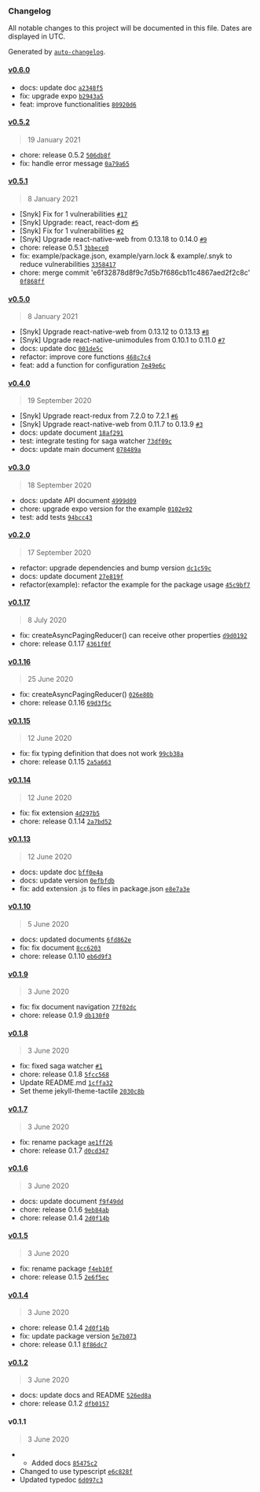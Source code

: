 ### Changelog

All notable changes to this project will be documented in this file. Dates are displayed in UTC.

Generated by [`auto-changelog`](https://github.com/CookPete/auto-changelog).

#### [v0.6.0](https://github.com/Karona-Tourn/redux-kits/compare/v0.5.2...v0.6.0)

- docs: update doc [`a2348f5`](https://github.com/Karona-Tourn/redux-kits/commit/a2348f55470d28322c9765e94baefb1b60d11cb6)
- fix: upgrade expo [`b2943a5`](https://github.com/Karona-Tourn/redux-kits/commit/b2943a539dcdd81834e231c39a9004b9082af897)
- feat: improve functionalities [`80920d6`](https://github.com/Karona-Tourn/redux-kits/commit/80920d6401f290e9d6d0b4edbb0879abcce1ea76)

#### [v0.5.2](https://github.com/Karona-Tourn/redux-kits/compare/v0.5.1...v0.5.2)

> 19 January 2021

- chore: release 0.5.2 [`506db8f`](https://github.com/Karona-Tourn/redux-kits/commit/506db8f826b6a52439e1e2e19814a6af4cdb69bc)
- fix: handle error message [`0a79a65`](https://github.com/Karona-Tourn/redux-kits/commit/0a79a65fcdb3c2990539bbcb5f3173d0ff1f5b69)

#### [v0.5.1](https://github.com/Karona-Tourn/redux-kits/compare/v0.5.0...v0.5.1)

> 8 January 2021

- [Snyk] Fix for 1 vulnerabilities [`#17`](https://github.com/Karona-Tourn/redux-kits/pull/17)
- [Snyk] Upgrade: react, react-dom [`#5`](https://github.com/Karona-Tourn/redux-kits/pull/5)
- [Snyk] Fix for 1 vulnerabilities [`#2`](https://github.com/Karona-Tourn/redux-kits/pull/2)
- [Snyk] Upgrade react-native-web from 0.13.18 to 0.14.0 [`#9`](https://github.com/Karona-Tourn/redux-kits/pull/9)
- chore: release 0.5.1 [`3bbece0`](https://github.com/Karona-Tourn/redux-kits/commit/3bbece00c34549debc6f4b71ff4dfdff6311e36b)
- fix: example/package.json, example/yarn.lock & example/.snyk to reduce vulnerabilities [`3358417`](https://github.com/Karona-Tourn/redux-kits/commit/3358417369838195a4b7cecb17a75d1cfb377c15)
- chore: merge commit 'e6f32878d8f9c7d5b7f686cb11c4867aed2f2c8c' [`0f868ff`](https://github.com/Karona-Tourn/redux-kits/commit/0f868ff270924b536b8fb633cd6e8758d2345097)

#### [v0.5.0](https://github.com/Karona-Tourn/redux-kits/compare/v0.4.0...v0.5.0)

> 8 January 2021

- [Snyk] Upgrade react-native-web from 0.13.12 to 0.13.13 [`#8`](https://github.com/Karona-Tourn/redux-kits/pull/8)
- [Snyk] Upgrade react-native-unimodules from 0.10.1 to 0.11.0 [`#7`](https://github.com/Karona-Tourn/redux-kits/pull/7)
- docs: update doc [`001de5c`](https://github.com/Karona-Tourn/redux-kits/commit/001de5cc61f6cc2763c9c6e10ee1e75e9bd83f38)
- refactor: improve core functions [`468c7c4`](https://github.com/Karona-Tourn/redux-kits/commit/468c7c4736b99eeda9ab5cc278f32a85736494a7)
- feat: add a function for configuration [`7e49e6c`](https://github.com/Karona-Tourn/redux-kits/commit/7e49e6c8a95ce77b1252bbda4fd050ea716956b4)

#### [v0.4.0](https://github.com/Karona-Tourn/redux-kits/compare/v0.3.0...v0.4.0)

> 19 September 2020

- [Snyk] Upgrade react-redux from 7.2.0 to 7.2.1 [`#6`](https://github.com/Karona-Tourn/redux-kits/pull/6)
- [Snyk] Upgrade react-native-web from 0.11.7 to 0.13.9 [`#3`](https://github.com/Karona-Tourn/redux-kits/pull/3)
- docs: update document [`18af291`](https://github.com/Karona-Tourn/redux-kits/commit/18af291b272afc21457b3e9cc7901cc935ba6c96)
- test: integrate testing for saga watcher [`73df09c`](https://github.com/Karona-Tourn/redux-kits/commit/73df09cdd06c2fd8e376a30d0b50cc6de57d4091)
- docs: update main document [`078489a`](https://github.com/Karona-Tourn/redux-kits/commit/078489a8d87be2b455d2a5f49b11b15fec5ad295)

#### [v0.3.0](https://github.com/Karona-Tourn/redux-kits/compare/v0.2.0...v0.3.0)

> 18 September 2020

- docs: update API document [`4999d09`](https://github.com/Karona-Tourn/redux-kits/commit/4999d09efe272c357c9642f1d12a14d3b42ff4a8)
- chore: upgrade expo version for the example [`0102e92`](https://github.com/Karona-Tourn/redux-kits/commit/0102e92d81dd4360b228e5e6ca3e9d1faf83edea)
- test: add tests [`94bcc43`](https://github.com/Karona-Tourn/redux-kits/commit/94bcc43cb48d83351e605131285c59a11aba44ae)

#### [v0.2.0](https://github.com/Karona-Tourn/redux-kits/compare/v0.1.17...v0.2.0)

> 17 September 2020

- refactor: upgrade dependencies and bump version [`dc1c59c`](https://github.com/Karona-Tourn/redux-kits/commit/dc1c59c8237c523b423ca8d993bbb17e588878e2)
- docs: update document [`27e819f`](https://github.com/Karona-Tourn/redux-kits/commit/27e819f1b0b9c766e4e139d1ab1a249d34857a86)
- refactor(example): refactor the example for the package usage [`45c9bf7`](https://github.com/Karona-Tourn/redux-kits/commit/45c9bf7bb11ef634d9c3d0c8776dcd9a40d53616)

#### [v0.1.17](https://github.com/Karona-Tourn/redux-kits/compare/v0.1.16...v0.1.17)

> 8 July 2020

- fix: createAsyncPagingReducer() can receive other properties [`d9d0192`](https://github.com/Karona-Tourn/redux-kits/commit/d9d019282a7513934ab5ea61e26ebeae911f65b0)
- chore: release 0.1.17 [`4361f0f`](https://github.com/Karona-Tourn/redux-kits/commit/4361f0f16129105f077dc8eb28ec94c464d03da2)

#### [v0.1.16](https://github.com/Karona-Tourn/redux-kits/compare/v0.1.15...v0.1.16)

> 25 June 2020

- fix: createAsyncPagingReducer() [`026e80b`](https://github.com/Karona-Tourn/redux-kits/commit/026e80bb985f2d8c58e54189924f4db00b837b81)
- chore: release 0.1.16 [`69d3f5c`](https://github.com/Karona-Tourn/redux-kits/commit/69d3f5c3a0d7152d750e6b27cde14d592e8b022e)

#### [v0.1.15](https://github.com/Karona-Tourn/redux-kits/compare/v0.1.14...v0.1.15)

> 12 June 2020

- fix: fix typing definition that does not work [`99cb38a`](https://github.com/Karona-Tourn/redux-kits/commit/99cb38a6ec854117d59549218890144744594635)
- chore: release 0.1.15 [`2a5a663`](https://github.com/Karona-Tourn/redux-kits/commit/2a5a66325a1df8827c6999734a4e9643ab150e3c)

#### [v0.1.14](https://github.com/Karona-Tourn/redux-kits/compare/v0.1.13...v0.1.14)

> 12 June 2020

- fix: fix extension [`4d297b5`](https://github.com/Karona-Tourn/redux-kits/commit/4d297b5c4de432ffd65f1479b658967698328425)
- chore: release 0.1.14 [`2a7bd52`](https://github.com/Karona-Tourn/redux-kits/commit/2a7bd52f1893b923106e7d6834f2a9947591bb2d)

#### [v0.1.13](https://github.com/Karona-Tourn/redux-kits/compare/v0.1.10...v0.1.13)

> 12 June 2020

- docs: update doc [`bff0e4a`](https://github.com/Karona-Tourn/redux-kits/commit/bff0e4a90584fd5a5d2b5e0ba613f6c18e673fa7)
- docs: update version [`0efbfdb`](https://github.com/Karona-Tourn/redux-kits/commit/0efbfdb191b0f3eb8802d226134102a61f763533)
- fix: add extension .js to files in package.json [`e8e7a3e`](https://github.com/Karona-Tourn/redux-kits/commit/e8e7a3e03806964549ca10cdec0eec21b1b1513b)

#### [v0.1.10](https://github.com/Karona-Tourn/redux-kits/compare/v0.1.9...v0.1.10)

> 5 June 2020

- docs: updated documents [`6fd862e`](https://github.com/Karona-Tourn/redux-kits/commit/6fd862edf9a3b0fbaa45487c5663cb566f734d39)
- fix: fix document [`8cc6203`](https://github.com/Karona-Tourn/redux-kits/commit/8cc620359d7ec3f1d33b972ed6091937450fcc40)
- chore: release 0.1.10 [`eb6d9f3`](https://github.com/Karona-Tourn/redux-kits/commit/eb6d9f3a401f33921eaac04a28bbcb110cbf00f3)

#### [v0.1.9](https://github.com/Karona-Tourn/redux-kits/compare/v0.1.8...v0.1.9)

> 3 June 2020

- fix: fix document navigation [`77f02dc`](https://github.com/Karona-Tourn/redux-kits/commit/77f02dc05ed0689c7d23ac8b652f8e30d16fde22)
- chore: release 0.1.9 [`db130f0`](https://github.com/Karona-Tourn/redux-kits/commit/db130f09dc6d478138561a68e34eb9b94ee58122)

#### [v0.1.8](https://github.com/Karona-Tourn/redux-kits/compare/v0.1.7...v0.1.8)

> 3 June 2020

- fix: fixed saga watcher [`#1`](https://github.com/Karona-Tourn/redux-kits/pull/1)
- chore: release 0.1.8 [`5fcc568`](https://github.com/Karona-Tourn/redux-kits/commit/5fcc568e3cd0552c6152774178869a4f4cf068df)
- Update README.md [`1cffa32`](https://github.com/Karona-Tourn/redux-kits/commit/1cffa32f935f29da4fbc6976a695c81e5c2a0204)
- Set theme jekyll-theme-tactile [`2030c8b`](https://github.com/Karona-Tourn/redux-kits/commit/2030c8b993204b908a02580c54eb2ad1489b03b2)

#### [v0.1.7](https://github.com/Karona-Tourn/redux-kits/compare/v0.1.6...v0.1.7)

> 3 June 2020

- fix: rename package [`ae1ff26`](https://github.com/Karona-Tourn/redux-kits/commit/ae1ff267779ec443024ca950aad0d235ded7a39e)
- chore: release 0.1.7 [`d0cd347`](https://github.com/Karona-Tourn/redux-kits/commit/d0cd347f982d6bb3cee3f31f3ff0fc0cfde1dcf2)

#### [v0.1.6](https://github.com/Karona-Tourn/redux-kits/compare/v0.1.5...v0.1.6)

> 3 June 2020

- docs: update document [`f9f49dd`](https://github.com/Karona-Tourn/redux-kits/commit/f9f49dd1776249fb378417554fb3e8b3bb1649ba)
- chore: release 0.1.6 [`9eb84ab`](https://github.com/Karona-Tourn/redux-kits/commit/9eb84ab75a37ffc94629621658eee76914e29a79)
- chore: release 0.1.4 [`2d0f14b`](https://github.com/Karona-Tourn/redux-kits/commit/2d0f14b2943bfab4f1d2de73fbc6b812b976f5f2)

#### [v0.1.5](https://github.com/Karona-Tourn/redux-kits/compare/v0.1.4...v0.1.5)

> 3 June 2020

- fix: rename package [`f4eb10f`](https://github.com/Karona-Tourn/redux-kits/commit/f4eb10f974abb607df03f9d46a1b71cc9a4b44da)
- chore: release 0.1.5 [`2e6f5ec`](https://github.com/Karona-Tourn/redux-kits/commit/2e6f5ec68ceb7a4fd63e4407a5c6106e52a1e443)

#### [v0.1.4](https://github.com/Karona-Tourn/redux-kits/compare/v0.1.2...v0.1.4)

> 3 June 2020

- chore: release 0.1.4 [`2d0f14b`](https://github.com/Karona-Tourn/redux-kits/commit/2d0f14b2943bfab4f1d2de73fbc6b812b976f5f2)
- fix: update package version [`5e7b073`](https://github.com/Karona-Tourn/redux-kits/commit/5e7b073cdaf13d77b4abce515d93445c08646efb)
- chore: release 0.1.1 [`8f86dc7`](https://github.com/Karona-Tourn/redux-kits/commit/8f86dc788fb9d634f72d6bd405040bca5cc62be8)

#### [v0.1.2](https://github.com/Karona-Tourn/redux-kits/compare/v0.1.1...v0.1.2)

> 3 June 2020

- docs: update docs and README [`526ed8a`](https://github.com/Karona-Tourn/redux-kits/commit/526ed8a2081c35671b99bf57a494c6fad04428e8)
- chore: release 0.1.2 [`dfb0157`](https://github.com/Karona-Tourn/redux-kits/commit/dfb0157c3b144da6cfe6b8acfc673fcccc26c561)

#### v0.1.1

> 3 June 2020

- - Added docs [`85475c2`](https://github.com/Karona-Tourn/redux-kits/commit/85475c248943a992d85ac39cf0ef6e30d1ebbf18)
- Changed to use typescript [`e6c828f`](https://github.com/Karona-Tourn/redux-kits/commit/e6c828f89a992e1ba45d20daba04544f5381e144)
- Updated typedoc [`6d097c3`](https://github.com/Karona-Tourn/redux-kits/commit/6d097c3f23d5f6fc193682da8d7d05f5e1373a41)
